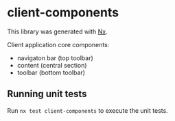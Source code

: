 # client-components

This library was generated with [Nx](https://nx.dev).

Client application core components:

- navigaton bar (top toolbar)
- content (central section)
- toolbar (bottom toolbar)

## Running unit tests

Run `nx test client-components` to execute the unit tests.
